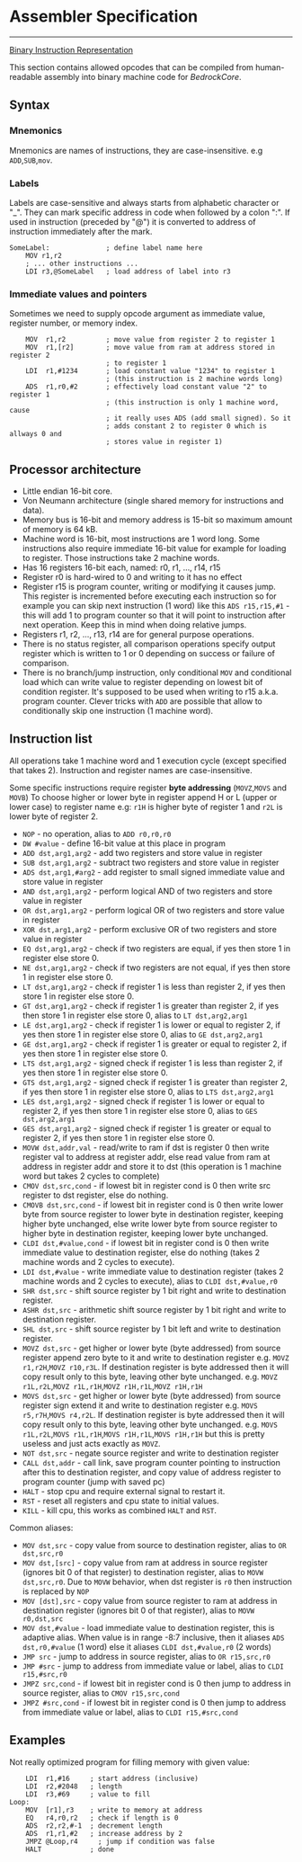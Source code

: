 # Assembler Specification
___
[Binary Instruction Representation](binary_opcodes.md)

This section contains allowed opcodes that can be compiled from human-readable
assembly into binary machine code for _BedrockCore_.
## Syntax
### Mnemonics
Mnemonics are names of instructions, they are case-insensitive.
e.g `ADD`,`SUB`,`mov`.

### Labels
Labels are case-sensitive and always starts from alphabetic character or "_". 
They can mark specific address in code when followed by a colon ":". If used in
instruction (preceded by "@") it is converted to address of instruction
immediately after the mark.
```
SomeLabel:              ; define label name here
    MOV r1,r2
    ; ... other instructions ...
    LDI r3,@SomeLabel   ; load address of label into r3
```

### Immediate values and pointers
Sometimes we need to supply opcode argument as immediate value, register number,
or memory index.
```
    MOV  r1,r2          ; move value from register 2 to register 1
    MOV  r1,[r2]        ; move value from ram at address stored in register 2
                        ; to register 1
    LDI  r1,#1234       ; load constant value "1234" to register 1
                        ; (this instruction is 2 machine words long)
    ADS  r1,r0,#2       ; effectively load constant value "2" to register 1
                        ; (this instruction is only 1 machine word, cause
                        ; it really uses ADS (add small signed). So it
                        ; adds constant 2 to register 0 which is allways 0 and
                        ; stores value in register 1)
```

## Processor architecture
* Little endian 16-bit core.
* Von Neumann architecture (single shared memory for instructions and data).
* Memory bus is 16-bit and memory address is 15-bit so maximum amount of memory is
  64 kB.
* Machine word is 16-bit, most instructions are 1 word long. Some instructions also require
  immediate 16-bit value for example for loading to register. Those instructions take 2 machine words.
* Has 16 registers 16-bit each, named: r0, r1, ..., r14, r15
* Register r0 is hard-wired to 0 and writing to it has no effect
* Register r15 is program counter, writing or modifying it causes jump. This register is
  incremented before executing each instruction so for example you can skip next instruction (1 word)
  like this `ADS r15,r15,#1` - this will add 1 to program counter so that it will point to instruction
  after next operation. Keep this in mind when doing relative jumps.
* Registers r1, r2, ..., r13, r14 are for general purpose operations.
* There is no status register, all comparison operations specify output register
  which is written to 1 or 0 depending on success or failure of comparison.
* There is no branch/jump instruction, only conditional `MOV` and conditional
  load which can write value to register depending on lowest bit of condition
  register. It's supposed to be used when writing to r15 a.k.a. program counter.
  Clever tricks with `ADD` are possible that allow to conditionally skip one
  instruction (1 machine word).


## Instruction list
All operations take 1 machine word and 1 execution cycle
(except specified that takes 2).
Instruction and register names are case-insensitive.

Some specific instructions require register **byte addressing** (`MOVZ`,`MOVS` and `MOVB`)
To choose higher or lower byte in register append H or L (upper or lower case) to register
name e.g: `r1H` is higher byte of register 1 and `r2L` is lower byte of register 2.

* `NOP` - no operation, alias to `ADD r0,r0,r0`
* `DW #value` - define 16-bit value at this place in program
* `ADD dst,arg1,arg2` - add two registers and store value in register
* `SUB dst,arg1,arg2` - subtract two registers and store value in register
* `ADS dst,arg1,#arg2` - add register to small signed immediate value and store
  value in register
* `AND dst,arg1,arg2` - perform logical AND of two registers and store value in register
* `OR dst,arg1,arg2` - perform logical OR of two registers and store value in register
* `XOR dst,arg1,arg2` - perform exclusive OR of two registers and store value in register
* `EQ dst,arg1,arg2` - check if two registers are equal,
  if yes then store 1 in register else store 0.
* `NE dst,arg1,arg2` - check if two registers are not equal,
  if yes then store 1 in register else store 0.
* `LT dst,arg1,arg2` - check if register 1 is less than register 2,
  if yes then store 1 in register else store 0.
* `GT dst,arg1,arg2` - check if register 1 is greater than register 2,
  if yes then store 1 in register else store 0, alias to `LT dst,arg2,arg1`
* `LE dst,arg1,arg2` - check if register 1 is lower or equal to register 2,
  if yes then store 1 in register else store 0, alias to `GE dst,arg2,arg1`
* `GE dst,arg1,arg2` - check if register 1 is greater or equal to register 2,
  if yes then store 1 in register else store 0.
* `LTS dst,arg1,arg2` - signed check if register 1 is less than register 2,
  if yes then store 1 in register else store 0.
* `GTS dst,arg1,arg2` - signed check if register 1 is greater than register 2,
  if yes then store 1 in register else store 0, alias to `LTS dst,arg2,arg1`
* `LES dst,arg1,arg2` - signed check if register 1 is lower or equal to register 2,
  if yes then store 1 in register else store 0, alias to `GES dst,arg2,arg1`
* `GES dst,arg1,arg2` - signed check if register 1 is greater or equal to register 2,
  if yes then store 1 in register else store 0.
* `MOVW dst,addr,val` - read/write to ram if dst is register 0 then write register
  val to address at register addr, else read value from ram at address in register
  addr and store it to dst (this operation is 1 machine word but takes 2 cycles to complete)
* `CMOV dst,src,cond` - if lowest bit in register cond is 0 then write src register to
  dst register, else do nothing.
* `CMOVB dst,src,cond` - if lowest bit in register cond is 0 then write lower byte from
  source register to lower byte in destination register, keeping higher byte unchanged, else
  write lower byte from source register to higher byte in destination register, keeping lower byte unchanged.
* `CLDI dst,#value,cond` - if lowest bit in register cond is 0 then write immediate value to destination
  register, else do nothing (takes 2 machine words and 2 cycles to execute).
* `LDI dst,#value` - write immediate value to destination register (takes 2 machine words and 2 cycles to execute), alias to `CLDI dst,#value,r0`
* `SHR dst,src` - shift source register by 1 bit right and write to destination register.
* `ASHR dst,src` - arithmetic shift source register by 1 bit right and write to destination register.
* `SHL dst,src` - shift source register by 1 bit left and write to destination register.
* `MOVZ dst,src` - get higher or lower byte (byte addressed) from source register append zero byte to it and write to
  destination register e.g. `MOVZ r1,r2H`,`MOVZ r10,r3L`. If destination register
  is byte addressed then it will copy result only to this byte, leaving other byte unchanged.
  e.g. `MOVZ r1L,r2L`,`MOVZ r1L,r1H`,`MOVZ r1H,r1L`,`MOVZ r1H,r1H`
* `MOVS dst,src` - get higher or lower byte (byte addressed) from source register sign extend it and write to
  destination register e.g. `MOVS r5,r7H`,`MOVS r4,r2L`. If destination register
  is byte addressed then it will copy result only to this byte, leaving other byte unchanged.
  e.g. `MOVS r1L,r2L`,`MOVS r1L,r1H`,`MOVS r1H,r1L`,`MOVS r1H,r1H` but this is pretty useless
  and just acts exactly as `MOVZ`.
* `NOT dst,src` - negate source register and write to destination register
* `CALL dst,addr` - call link, save program counter pointing to instruction after this to destination register,
  and copy value of address register to program counter (jump with saved pc)
* `HALT` - stop cpu and require external signal to restart it.
* `RST` - reset all registers and cpu state to initial values.
* `KILL` - kill cpu, this works as combined `HALT` and `RST`.


Common aliases:
* `MOV dst,src` - copy value from source to destination register, alias to `OR dst,src,r0`
* `MOV dst,[src]` - copy value from ram at address in source register (ignores bit 0 of that register) to destination register, alias to `MOVW dst,src,r0`.
  Due to `MOVW` behavior, when dst register is `r0` then instruction is replaced by `NOP`
* `MOV [dst],src` - copy value from source register to ram at address in destination register (ignores bit 0 of that register), alias to `MOVW r0,dst,src`
* `MOV dst,#value` - load immediate value to destination register, this is adaptive alias.
When value is in range -8:7 inclusive, then it aliases `ADS dst,r0,#value` (1 word) else it aliases `CLDI dst,#value,r0` (2 words)
* `JMP src` - jump to address in source register, alias to `OR r15,src,r0`
* `JMP #src` - jump to address from immediate value or label, alias to `CLDI r15,#src,r0`
* `JMPZ src,cond` - if lowest bit in register cond is 0 then jump to address in source register, alias to `CMOV r15,src,cond`
* `JMPZ #src,cond` - if lowest bit in register cond is 0 then jump to address from immediate value or label, alias to `CLDI r15,#src,cond`



## Examples
Not really optimized program for filling memory with given value:
```
    LDI  r1,#16     ; start address (inclusive)
    LDI  r2,#2048   ; length
    LDI  r3,#69     ; value to fill
Loop:
    MOV  [r1],r3    ; write to memory at address
    EQ   r4,r0,r2   ; check if length is 0
    ADS  r2,r2,#-1  ; decrement length
    ADS  r1,r1,#2   ; increase address by 2
    JMPZ @Loop,r4     ; jump if condition was false
    HALT            ; done
```
